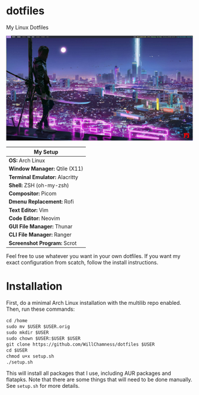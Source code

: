 # dotfiles
My Linux Dotfiles

![My Arch Linux Desktop](./.github/my-archlinux-desktop.jpg)

|My Setup|
|-------|
|**OS:** Arch Linux|
|**Window Manager:** Qtile (X11)|
|**Terminal Emulator:** Alacritty|
|**Shell:** ZSH (oh-my-zsh)|
|**Compositor:** Picom|
|**Dmenu Replacement:** Rofi|
|**Text Editor:** Vim|
|**Code Editor:** Neovim|
|**GUI File Manager:** Thunar|
|**CLI File Manager:** Ranger|
|**Screenshot Program:** Scrot|

Feel free to use whatever you want in your own dotfiles. If you want my exact configuration from scatch, follow the install instructions.

# Installation
First, do a minimal Arch Linux installation with the multilib repo enabled. Then, run these commands:
```
cd /home
sudo mv $USER $USER.orig
sudo mkdir $USER
sudo chown $USER:$USER $USER
git clone https://github.com/WillChamness/dotfiles $USER
cd $USER
chmod u+x setup.sh
./setup.sh
```

This will install all packages that I use, including AUR packages and flatapks. Note that there are some things that will need to be done manually. See `setup.sh` for more details.
